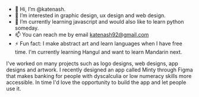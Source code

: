 - 👋 Hi, I’m @katenash.
- 👀 I’m interested in graphic design, ux design and web design.
- 🌱 I’m currently learning javascript and would also like to learn python someday.
- 📫 You can reach me by email katenash92@gmail.com
- ⚡ Fun fact: I make abstract art and learn languages when I have free time. I'm currently learning Hangul and want to learn Mandarin next.


I've worked on many projects such as logo designs, web designs, app designs and artwork.
I recently designed an app called Minty through Figma that makes banking for people with dyscalculia or low numeracy skills more accessible.
In time I'd love the opportunity to build the app and let people use it.

<!---
katenash/katenash is a ✨ special ✨ repository because its `README.md` (this file) appears on your GitHub profile.
You can click the Preview link to take a look at your changes.
--->

